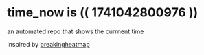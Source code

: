 # time_now is (( 1741042800976 ))

an automated repo that shows the currnent time

inspired by [breakingheatmap](https://github.com/breakingheatmap/breakingheatmap)